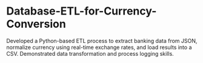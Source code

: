 # Database-ETL-for-Currency-Conversion
Developed a Python-based ETL process to extract banking data from JSON, normalize currency using real-time exchange rates, and load results into a CSV. Demonstrated data transformation and process logging skills.
